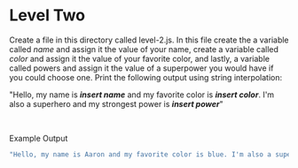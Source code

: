 # Level Two

Create a file in this directory called level-2.js. In this file create the a variable called *name* and assign it the value of your name, create a variable called *color* and assign it the value of your favorite color, and lastly, a variable called powers and assign it the value of a superpower you would have if you could choose one. Print the following output using string interpolation:

"Hello, my name is ***insert name*** and my favorite color is ***insert color***. I'm also a superhero and my strongest power is ***insert power***" 

<br>

Example Output

```bash
"Hello, my name is Aaron and my favorite color is blue. I'm also a superhero and my strongest power is invisibility" 
```
